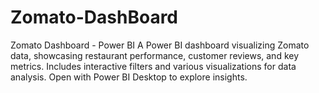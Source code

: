 # Zomato-DashBoard
Zomato Dashboard - Power BI A Power BI dashboard visualizing Zomato data, showcasing restaurant performance, customer reviews, and key metrics. Includes interactive filters and various visualizations for data analysis. Open with Power BI Desktop to explore insights.
